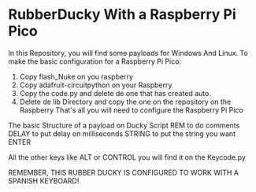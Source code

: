 # RubberDucky With a Raspberry Pi Pico
In this Repository, you will find some payloads for Windows And Linux.
To make the basic configuration for a Raspberry Pi Pico:
1. Copy flash_Nuke on you raspberry
2. Copy adafruit-circuitpython on your Raspberry
3. Copy the code.py and delete de one that has created auto.
4. Delete de lib Directory and copy the one on the repository on the Raspberry
That's all you will need to configure the Raspberry Pi Pico


The basic Structure of a payload on Ducky Script
REM to do comments
DELAY to put delay on milliseconds
STRING to put the string you want
ENTER

All the other keys like ALT or CONTROL you will find it on the Keycode.py

REMEMBER, THIS RUBBER DUCKY IS CONFIGURED TO WORK WITH A SPANISH KEYBOARD!
